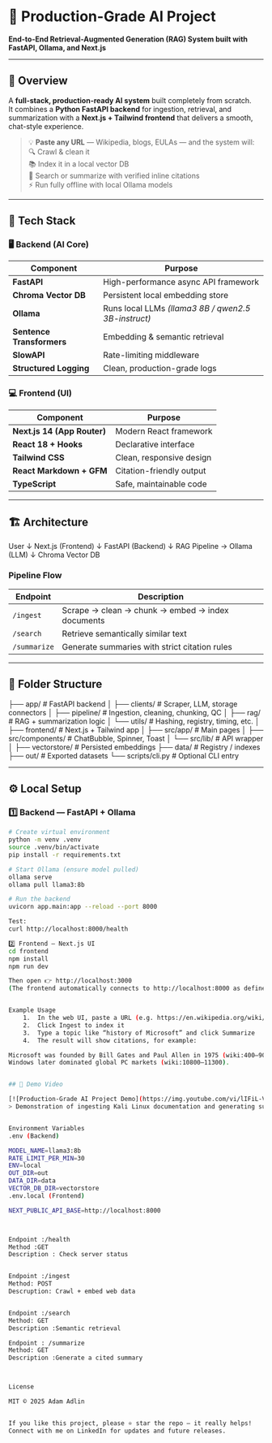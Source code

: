 # 🧠 Production-Grade AI Project  
**End-to-End Retrieval-Augmented Generation (RAG) System built with FastAPI, Ollama, and Next.js**

---

## 🚀 Overview  
A **full-stack, production-ready AI system** built completely from scratch.  
It combines a **Python FastAPI backend** for ingestion, retrieval, and summarization with a **Next.js + Tailwind frontend** that delivers a smooth, chat-style experience.

> 💡 **Paste any URL** — Wikipedia, blogs, EULAs — and the system will:  
> 🔍 Crawl & clean it  
> 📚 Index it in a local vector DB  
> 🧠 Search or summarize with verified inline citations  
> ⚡ Run fully offline with local Ollama models  

---

## 🧩 Tech Stack  

### 🖥 Backend (AI Core)
| Component | Purpose |
|------------|----------|
| **FastAPI** | High-performance async API framework |
| **Chroma Vector DB** | Persistent local embedding store |
| **Ollama** | Runs local LLMs *(llama3 8B / qwen2.5 3B-instruct)* |
| **Sentence Transformers** | Embedding & semantic retrieval |
| **SlowAPI** | Rate-limiting middleware |
| **Structured Logging** | Clean, production-grade logs |

### 💻 Frontend (UI)
| Component | Purpose |
|------------|----------|
| **Next.js 14 (App Router)** | Modern React framework |
| **React 18 + Hooks** | Declarative interface |
| **Tailwind CSS** | Clean, responsive design |
| **React Markdown + GFM** | Citation-friendly output |
| **TypeScript** | Safe, maintainable code |

---

## 🏗️ Architecture 
User
↓
Next.js (Frontend)
↓
FastAPI (Backend)
↓
RAG Pipeline → Ollama (LLM)
↓
Chroma Vector DB


### Pipeline Flow
| Endpoint | Description |
|-----------|--------------|
| `/ingest` | Scrape → clean → chunk → embed → index documents |
| `/search` | Retrieve semantically similar text |
| `/summarize` | Generate summaries with strict citation rules |

---

## 🧱 Folder Structure 
├── app/                # FastAPI backend
│   ├── clients/        # Scraper, LLM, storage connectors
│   ├── pipeline/       # Ingestion, cleaning, chunking, QC
│   ├── rag/            # RAG + summarization logic
│   └── utils/          # Hashing, registry, timing, etc.
│
├── frontend/           # Next.js + Tailwind app
│   ├── src/app/        # Main pages
│   ├── src/components/ # ChatBubble, Spinner, Toast
│   └── src/lib/        # API wrapper
│
├── vectorstore/        # Persisted embeddings
├── data/               # Registry / indexes
├── out/                # Exported datasets
└── scripts/cli.py      # Optional CLI entry

---

## ⚙️ Local Setup  

### 1️⃣ Backend — FastAPI + Ollama
```bash
# Create virtual environment
python -m venv .venv
source .venv/bin/activate
pip install -r requirements.txt

# Start Ollama (ensure model pulled)
ollama serve
ollama pull llama3:8b

# Run the backend
uvicorn app.main:app --reload --port 8000

Test:
curl http://localhost:8000/health

2️⃣ Frontend — Next.js UI
cd frontend
npm install
npm run dev

Then open 👉 http://localhost:3000
(The frontend automatically connects to http://localhost:8000 as defined in .env.local.)


Example Usage
	1.	In the web UI, paste a URL (e.g. https://en.wikipedia.org/wiki/History_of_Microsoft)
	2.	Click Ingest to index it
	3.	Type a topic like “history of Microsoft” and click Summarize
	4.	The result will show citations, for example:

Microsoft was founded by Bill Gates and Paul Allen in 1975 (wiki:400–900).
Windows later dominated global PC markets (wiki:10800–11300).


## 🎥 Demo Video

[![Production-Grade AI Project Demo](https://img.youtube.com/vi/lIFiL-V_m18/0.jpg)](https://youtu.be/lIFiL-V_m18)
> Demonstration of ingesting Kali Linux documentation and generating summarized responses using **Qwen 2.5:3B-Instruct**.


Environment Variables
.env (Backend)

MODEL_NAME=llama3:8b
RATE_LIMIT_PER_MIN=30
ENV=local
OUT_DIR=out
DATA_DIR=data
VECTOR_DB_DIR=vectorstore
.env.local (Frontend)

NEXT_PUBLIC_API_BASE=http://localhost:8000



Endpoint :/health
Method :GET
Description : Check server status


Endpoint :/ingest
Method: POST
Descruption: Crawl + embed web data


Endpoint :/search
Method: GET
Description :Semantic retrieval

Endpoint : /summarize
Method: GET
Description :Generate a cited summary



License

MIT © 2025 Adam Adlin


If you like this project, please ⭐ star the repo — it really helps!
Connect with me on LinkedIn for updates and future releases.
